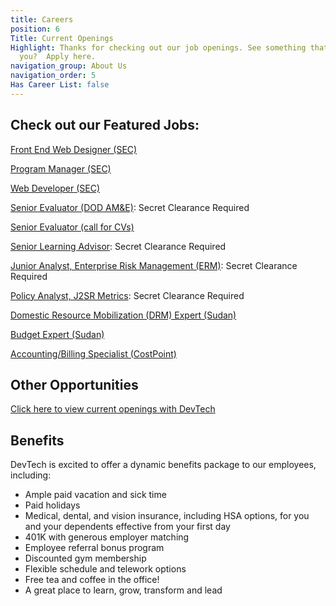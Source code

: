 ```yaml
---
title: Careers
position: 6
Title: Current Openings
Highlight: Thanks for checking out our job openings. See something that interests
  you?  Apply here.
navigation_group: About Us
navigation_order: 5
Has Career List: false
---
```


## Check out our Featured Jobs:
[Front End Web Designer (SEC)](https://devtechsys.bamboohr.com/jobs/view.php?id=52)

[Program Manager (SEC)](https://devtechsys.bamboohr.com/jobs/view.php?id=53)

[Web Developer (SEC)](https://devtechsys.bamboohr.com/jobs/view.php?id=55)

[Senior Evaluator (DOD AM&E)](https://devtechsys.bamboohr.com/jobs/view.php?id=50): Secret Clearance Required

[Senior Evaluator (call for CVs)](https://devtechsys.bamboohr.com/jobs/view.php?id=49&source=bamboohr)

[Senior Learning Advisor](https://devtechsys.bamboohr.com/jobs/view.php?id=45): Secret Clearance Required

[Junior Analyst, Enterprise Risk Management (ERM)](https://devtechsys.bamboohr.com/jobs/view.php?id=43&source=bamboohr): Secret Clearance Required

[Policy Analyst, J2SR Metrics](https://devtechsys.bamboohr.com/jobs/view.php?id=44&source=bamboohr): Secret Clearance Required

[Domestic Resource Mobilization (DRM) Expert (Sudan)](https://devtechsys.bamboohr.com/jobs/view.php?id=47)

[Budget Expert (Sudan)](https://devtechsys.bamboohr.com/jobs/view.php?id=48)

[Accounting/Billing Specialist (CostPoint)](https://devtechsys.bamboohr.com/jobs/view.php?id=42)

## Other Opportunities
[Click here to view current openings with DevTech](https://jobs.talent.dynamics.com/jobs/devtechsys.com/2)


## Benefits
DevTech is excited to offer a dynamic benefits package to our employees, including:
* Ample paid vacation and sick time 
* Paid holidays
* Medical, dental, and vision insurance, including HSA options, for you and your dependents effective from your first day 
* 401K with generous employer matching
* Employee referral bonus program
* Discounted gym membership
* Flexible schedule and telework options
* Free tea and coffee in the office!
* A great place to learn, grow, transform and lead
